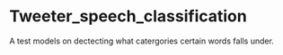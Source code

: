 # Tweeter_speech_classification
A test models on dectecting what catergories certain words falls under.
